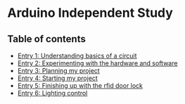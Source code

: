 # Arduino Independent Study

## Table of contents

+ [Entry 1: Understanding basics of a circuit](entries/entry1.md)
+ [Entry 2: Experimenting with the hardware and software](entries/entry2.md)
+ [Entry 3: Planning my project](entries/entry3.md)
+ [Entry 4: Starting my project](entries/entry4.md)
+ [Entry 5: Finishing up with the rfid door lock](entries/entry5.md)
+ [Entry 6: Lighting control](entries/entry6.md)
<!--+ [Entry 7: Connecting to the wifi](entries/entry7.md)-->
<!--+ [Entry 8: Finishing touches](entries/entry8.md)-->